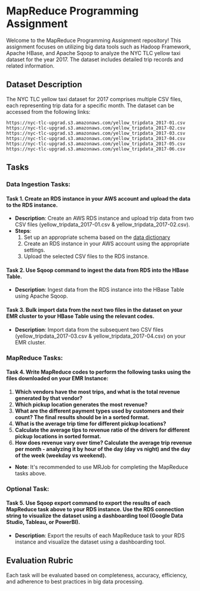 # MapReduce Programming Assignment

Welcome to the MapReduce Programming Assignment repository! This assignment focuses on utilizing big data tools such as Hadoop Framework, Apache HBase, and Apache Sqoop to analyze the NYC TLC yellow taxi dataset for the year 2017. The dataset includes detailed trip records and related information.

## Dataset Description

The NYC TLC yellow taxi dataset for 2017 comprises multiple CSV files, each representing trip data for a specific month. The dataset can be accessed from the following links:

```
https://nyc-tlc-upgrad.s3.amazonaws.com/yellow_tripdata_2017-01.csv
https://nyc-tlc-upgrad.s3.amazonaws.com/yellow_tripdata_2017-02.csv
https://nyc-tlc-upgrad.s3.amazonaws.com/yellow_tripdata_2017-03.csv
https://nyc-tlc-upgrad.s3.amazonaws.com/yellow_tripdata_2017-04.csv
https://nyc-tlc-upgrad.s3.amazonaws.com/yellow_tripdata_2017-05.csv
https://nyc-tlc-upgrad.s3.amazonaws.com/yellow_tripdata_2017-06.csv
```

## Tasks

### Data Ingestion Tasks:

#### Task 1. Create an RDS instance in your AWS account and upload the data to the RDS instance.

- **Description**: Create an AWS RDS instance and upload trip data from two CSV files (yellow_tripdata_2017-01.csv & yellow_tripdata_2017-02.csv).
- **Steps**:
  1. Set up an appropriate schema based on the [data dictionary](https://www.nyc.gov/assets/tlc/downloads/pdf/data_dictionary_trip_records_yellow.pdf)
  2. Create an RDS instance in your AWS account using the appropriate settings.
  3. Upload the selected CSV files to the RDS instance.

#### Task 2. Use Sqoop command to ingest the data from RDS into the HBase Table.

- **Description**: Ingest data from the RDS instance into the HBase Table using Apache Sqoop.

#### Task 3. Bulk import data from the next two files in the dataset on your EMR cluster to your HBase Table using the relevant codes.

- **Description**: Import data from the subsequent two CSV files (yellow_tripdata_2017-03.csv & yellow_tripdata_2017-04.csv) on your EMR cluster.

### MapReduce Tasks:

#### Task 4. Write MapReduce codes to perform the following tasks using the files downloaded on your EMR Instance:

1. **Which vendors have the most trips, and what is the total revenue generated by that vendor?**
2. **Which pickup location generates the most revenue?**
3. **What are the different payment types used by customers and their count? The final results should be in a sorted format.**
4. **What is the average trip time for different pickup locations?**
5. **Calculate the average tips to revenue ratio of the drivers for different pickup locations in sorted format.**
6. **How does revenue vary over time? Calculate the average trip revenue per month - analyzing it by hour of the day (day vs night) and the day of the week (weekday vs weekend).**

- **Note**: It's recommended to use MRJob for completing the MapReduce tasks above.

### Optional Task:

#### Task 5. Use Sqoop export command to export the results of each MapReduce task above to your RDS instance. Use the RDS connection string to visualize the dataset using a dashboarding tool (Google Data Studio, Tableau, or PowerBI).

- **Description**: Export the results of each MapReduce task to your RDS instance and visualize the dataset using a dashboarding tool.

## Evaluation Rubric

Each task will be evaluated based on completeness, accuracy, efficiency, and adherence to best practices in big data processing.
